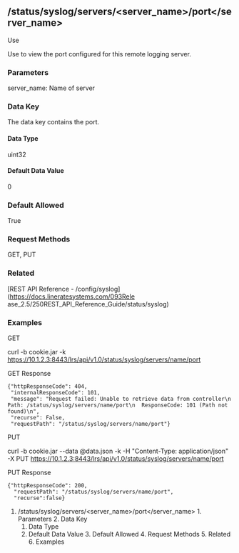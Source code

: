 ## /status/syslog/servers/<server_name>/port</server_name>

Use

Use to view the port configured for this remote logging server.

### Parameters

server_name: Name of server

### Data Key

The data key contains the port.

#### Data Type

uint32

#### Default Data Value

0

### Default Allowed

True

### Request Methods

GET, PUT

### Related

[REST API Reference - /config/syslog](https://docs.lineratesystems.com/093Rele
ase_2.5/250REST_API_Reference_Guide/status/syslog)

### Examples

GET

curl -b cookie.jar -k
https://10.1.2.3:8443/lrs/api/v1.0/status/syslog/servers/name/port

GET Response

    
    {"httpResponseCode": 404,
     "internalResponseCode": 101,
     "message": "Request failed: Unable to retrieve data from controller\n  Path: /status/syslog/servers/name/port\n  ResponseCode: 101 (Path not found)\n",
     "recurse": False,
     "requestPath": "/status/syslog/servers/name/port"}
    

PUT

curl -b cookie.jar --data @data.json -k -H "Content-Type: application/json" -X
PUT https://10.1.2.3:8443/lrs/api/v1.0/status/syslog/servers/name/port

PUT Response

    
    {"httpResponseCode": 200,
      "requestPath": "/status/syslog/servers/name/port",
      "recurse":false}

  1. /status/syslog/servers/<server_name>/port</server_name>
    1. Parameters
    2. Data Key
      1. Data Type
      2. Default Data Value
    3. Default Allowed
    4. Request Methods
    5. Related
    6. Examples


